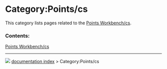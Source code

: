 # Category:Points/cs
This category lists pages related to the [Points Workbench/cs](Points_Workbench/cs.md).

### Contents:

  
  [Points Workbench/cs](Points_Workbench/cs.md)



---
![](images/Right_arrow.png) [documentation index](../README.md) > Category:Points/cs
